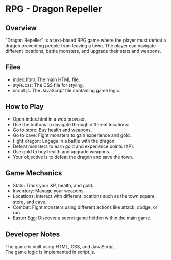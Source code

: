 # RPG - Dragon Repeller

## Overview
"Dragon Repeller" is a text-based RPG game where the player must defeat a dragon preventing people from leaving a town. The player can navigate different locations, battle monsters, and upgrade their stats and weapons.

## Files
- index.html: The main HTML file.
- style.css: The CSS file for styling.
- script.js: The JavaScript file containing game logic.

## How to Play

- Open index.html in a web browser.
- Use the buttons to navigate through different locations:
- Go to store: Buy health and weapons.
- Go to cave: Fight monsters to gain experience and gold.
- Fight dragon: Engage in a battle with the dragon.
- Defeat monsters to earn gold and experience points (XP).
- Use gold to buy health and upgrade weapons.
- Your objective is to defeat the dragon and save the town.

## Game Mechanics

 - Stats: Track your XP, health, and gold.
 - Inventory: Manage your weapons.
 - Locations: Interact with different locations such as the town square, store, and cave.
 - Combat: Fight monsters using different actions like attack, dodge, or run.
 - Easter Egg: Discover a secret game hidden within the main game.

## Developer Notes
The game is built using HTML, CSS, and JavaScript.<br>
The game logic is implemented in script.js.

